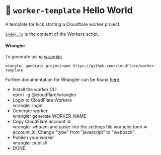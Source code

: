# 👷 `worker-template` Hello World

A template for kick starting a Cloudflare worker project.

[`index.js`](https://github.com/cloudflare/worker-template/blob/master/index.js) is the content of the Workers script.

#### Wrangler

To generate using [wrangler](https://github.com/cloudflare/wrangler)

```
wrangler generate projectname https://github.com/cloudflare/worker-template
```

Further documentation for Wrangler can be found [here](https://developers.cloudflare.com/workers/tooling/wrangler).

- Install the worker CLI<br>
npm i -g @cloudflare/wrangler
- Login to CloudFlare Workers<br>
wrangler login
- Generate worker<br>
wrangler generate WORKER_NAME
- Copy CloudFlare account id<br>
wrangler whoami
  and paste into the settings file wrangler.toml => account_id.
  Change "type" from "javascript" to "webpack".
- Publish your worker<br>
wrangler publish
- DONE.
